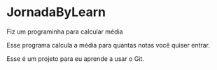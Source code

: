 # JornadaByLearn
Fiz um programinha para calcular média

Esse programa calcula a média para quantas notas você quiser entrar.

Esse é um projeto para eu aprende a usar o Git.
